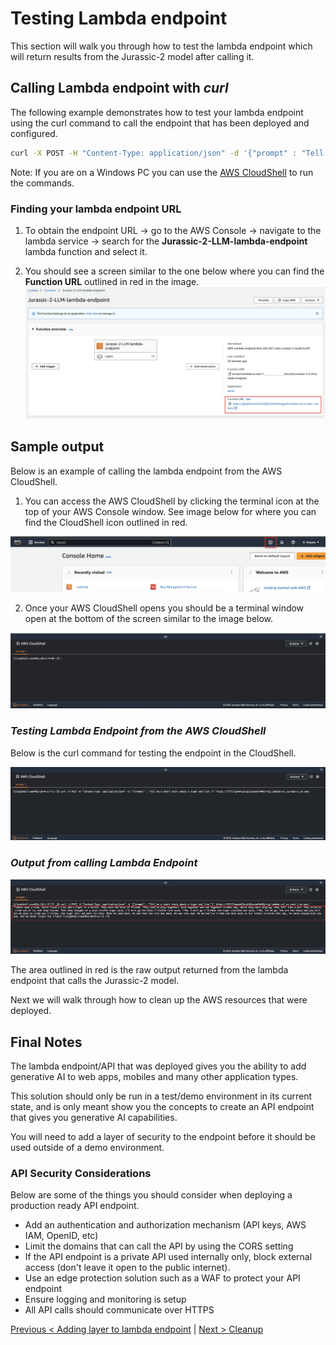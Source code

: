 # Testing Lambda endpoint

This section will walk you through how to test the lambda endpoint which will return results from the Jurassic-2 model after calling it.

## Calling Lambda endpoint with **_curl_**

The following example demonstrates how to test your lambda endpoint using the curl command to call the endpoint that has been deployed and configured.

```bash
curl -X POST -H "Content-Type: application/json" -d '{"prompt" : "Tell me a short story about a tiger and lion."}' https://<your-lambda-endpoint-url>.lambda-url.us-east-1.on.aws/
```

Note: If you are on a Windows PC you can use the [AWS CloudShell](https://aws.amazon.com/cloudshell/) to run the commands.

### Finding your lambda endpoint URL

1. To obtain the endpoint URL -> go to the AWS Console -> navigate to the lambda service -> search for the **Jurassic-2-LLM-lambda-endpoint** lambda function and select it.

2. You should see a screen similar to the one below where you can find the **Function URL** outlined in red in the image.
![Function URL](./images/test_3.png)

## Sample output

Below is an example of calling the lambda endpoint from the AWS CloudShell.

1. You can access the AWS CloudShell by clicking the terminal icon at the top of your AWS Console window. See image below for where you can find the CloudShell icon outlined in red.

![CloudShell](./images/cloud_shell_1.png)

2. Once your AWS CloudShell opens you should be a terminal window open at the bottom of the screen similar to the image below.

![CloudShell](./images/cloud_shell_2.png)

### _Testing Lambda Endpoint from the AWS CloudShell_

Below is the curl command for testing the endpoint in the CloudShell.

![Function URL](./images/test_1.png)

### _Output from calling Lambda Endpoint_

![Function URL](./images/test_2.png)

The area outlined in red is the raw output returned from the lambda endpoint that calls the Jurassic-2 model.

Next we will walk through how to clean up the AWS resources that were deployed.

## Final Notes

The lambda endpoint/API that was deployed gives you the ability to add generative AI to web apps, mobiles and many other application types.

This solution should only be run in a test/demo environment in its current state, and is only meant show you the concepts to create an API endpoint that gives you generative AI capabilities.

You will need to add a layer of security to the endpoint before it should be used outside of a demo environment.

### API Security Considerations

Below are some of the things you should consider when deploying a production ready API endpoint.  

- Add an authentication and authorization mechanism (API keys, AWS IAM, OpenID, etc)
- Limit the domains that can call the API by using the CORS setting
- If the API endpoint is a private API used internally only, block external access (don't leave it open to the public internet).
- Use an edge protection solution such as a WAF to protect your API endpoint
- Ensure logging and monitoring is setup
- All API calls should communicate over HTTPS

[Previous < Adding layer to lambda endpoint](./adding_layer.md) | [Next > Cleanup](./cleanup.md)